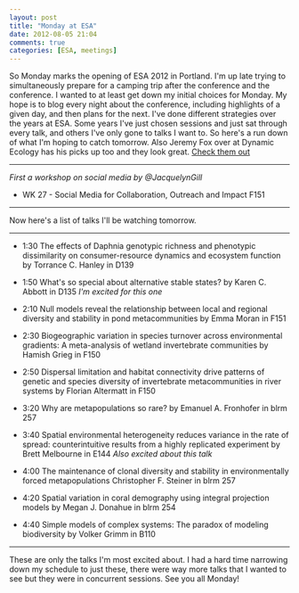 ```yaml
---
layout: post
title: "Monday at ESA"
date: 2012-08-05 21:04
comments: true
categories: [ESA, meetings]
---
```


So Monday marks the opening of ESA 2012 in Portland.  I'm up late trying to simultaneously prepare for a camping trip after the conference and the conference.  I wanted to at least get down my initial choices for Monday.  My hope is to blog every night about the conference, including highlights of a given day, and then plans for the next.  I've done different strategies over the years at ESA.  Some years I've just chosen sessions and just sat through every talk, and others I've only gone to talks I want to.  So here's a run down of what I'm hoping to catch tomorrow.  Also Jeremy Fox over at Dynamic Ecology has his picks up too and they look great.  [Check them out](http://dynamicecology.wordpress.com/)

- - -
*First a workshop on social media by @JacquelynGill* 	
* WK 27 - Social Media for Collaboration, Outreach and Impact F151
- - -
Now here's a list of talks I'll be watching tomorrow.

- - -

* 1:30 The effects of Daphnia genotypic richness and phenotypic dissimilarity on consumer-resource dynamics and ecosystem function by Torrance C. Hanley in D139

* 1:50 What's so special about alternative stable states? by Karen C. Abbott in D135 *I'm excited for this one*

* 2:10 Null models reveal the relationship between local and regional diversity and stability in pond metacommunities by Emma Moran in F151

* 2:30 Biogeographic variation in species turnover across environmental gradients: A meta-analysis of wetland invertebrate communities by Hamish Grieg in F150

* 2:50 Dispersal limitation and habitat connectivity drive patterns of genetic and species diversity of invertebrate metacommunities in river systems by Florian Altermatt in F150

* 3:20 Why are metapopulations so rare? by Emanuel A. Fronhofer in blrm 257

<!--more-->


* 3:40 Spatial environmental heterogeneity reduces variance in the rate of spread: counterintuitive results from a highly replicated experiment by Brett Melbourne in E144 *Also excited about this talk*

* 4:00 The maintenance of clonal diversity and stability in environmentally forced metapopulations Christopher F. Steiner in blrm 257

* 4:20 Spatial variation in coral demography using integral projection models by Megan J. Donahue in blrm 254

* 4:40 Simple models of complex systems: The paradox of modeling biodiversity by Volker Grimm in B110

- - - 

These are only the talks I'm most excited about.  I had a hard time narrowing down my schedule to just these, there were way more talks that I wanted to see but they were in concurrent sessions.  See you all Monday!
